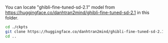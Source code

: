You can locate "ghibli-fine-tuned-sd-2.1" model from https://huggingface.co/danhtran2mind/ghibli-fine-tuned-sd-2.1 in this folder.

```bash
cd ./ckpts
git clone https://huggingface.co/danhtran2mind/ghibli-fine-tuned-sd-2.1
cd ..
```
